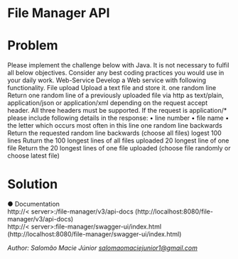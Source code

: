 # File Manager API
# Problem
Please implement the challenge below with Java. It is not necessary to fulfil all below objectives. 
Consider any best coding practices you would use in your daily work. 
Web-Service 
Develop a Web service with following functionality. 
File upload 
Upload a text file and store it. 
one random line 
Return one random line of a previously uploaded file via http as text/plain, application/json or 
application/xml depending on the request accept header. All three headers must be supported. 
If the request is application/* please include following details in the response: 
• line number 
• file name 
• the letter which occurs most often in this line 
one random line backwards 
Return the requested random line backwards (choose all files) 
logest 100 lines 
Ruturn the 100 longest lines of all files uploaded 
20 longest line of one file 
Return the 20 longest lines of one file uploaded (choose file randomly or choose latest file) 

# Solution
● Documentation<br>
http://< server>:<port>/file-manager/v3/api-docs (http://localhost:8080/file-manager/v3/api-docs)<br>
http://< server>:<port>file-manager/swagger-ui/index.html (http://localhost:8080/file-manager/swagger-ui/index.html)<br>

<i>Author: Salomão Macie Júnior  <a>salomaomaciejunior1@gmail.com</a>